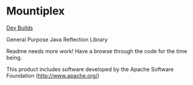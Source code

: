 # Mountiplex
[Dev Builds](https://ci.mg-dev.eu/job/Mountiplex/)

General Purpose Java Reflection Library

Readme needs more work! Have a browse through the code for the time being.

This product includes software developed by the Apache Software Foundation (http://www.apache.org/)
